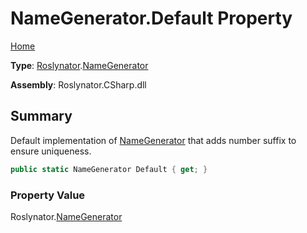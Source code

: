 # NameGenerator\.Default Property

[Home](../../../README.md)

**Type**: [Roslynator](../../README.md)\.[NameGenerator](../README.md)

**Assembly**: Roslynator\.CSharp\.dll

## Summary

Default implementation of [NameGenerator](../README.md) that adds number suffix to ensure uniqueness\.

```csharp
public static NameGenerator Default { get; }
```

### Property Value

Roslynator\.[NameGenerator](../README.md)

